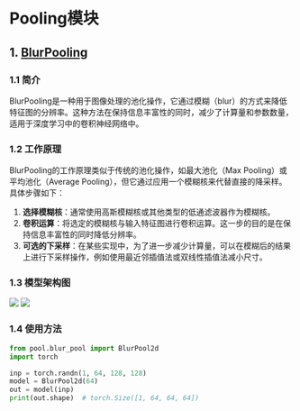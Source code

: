 # Pooling模块
## 1. [BlurPooling](https://arxiv.org/pdf/1904.11486.pdf)
### 1.1 简介
BlurPooling是一种用于图像处理的池化操作，它通过模糊（blur）的方式来降低特征图的分辨率。这种方法在保持信息丰富性的同时，减少了计算量和参数数量，适用于深度学习中的卷积神经网络中。
### 1.2 工作原理
BlurPooling的工作原理类似于传统的池化操作，如最大池化（Max Pooling）或平均池化（Average Pooling），但它通过应用一个模糊核来代替直接的降采样。具体步骤如下：
1. **选择模糊核**：通常使用高斯模糊核或其他类型的低通滤波器作为模糊核。
2. **卷积运算**：将选定的模糊核与输入特征图进行卷积运算。这一步的目的是在保持信息丰富性的同时降低分辨率。
3. **可选的下采样**：在某些实现中，为了进一步减少计算量，可以在模糊后的结果上进行下采样操作，例如使用最近邻插值法或双线性插值法减小尺寸。
### 1.3 模型架构图
![](https://pic1.imgdb.cn/item/681c773b58cb8da5c8e58bcf.png)
![](https://pic1.imgdb.cn/item/681c772558cb8da5c8e58bba.png)
### 1.4 使用方法
```python
from pool.blur_pool import BlurPool2d
import torch

inp = torch.randn(1, 64, 128, 128)
model = BlurPool2d(64)
out = model(inp)
print(out.shape)  # torch.Size([1, 64, 64, 64])
```